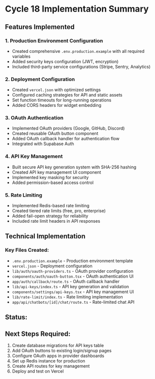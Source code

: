 # Cycle 18 Implementation Summary

## Features Implemented

### 1. Production Environment Configuration
- Created comprehensive `.env.production.example` with all required variables
- Added security keys configuration (JWT, encryption)
- Included third-party service configurations (Stripe, Sentry, Analytics)

### 2. Deployment Configuration
- Created `vercel.json` with optimized settings
- Configured caching strategies for API and static assets
- Set function timeouts for long-running operations
- Added CORS headers for widget embedding

### 3. OAuth Authentication
- Implemented OAuth providers (Google, GitHub, Discord)
- Created reusable OAuth button component
- Added OAuth callback handler for authentication flow
- Integrated with Supabase Auth

### 4. API Key Management
- Built secure API key generation system with SHA-256 hashing
- Created API key management UI component
- Implemented key masking for security
- Added permission-based access control

### 5. Rate Limiting
- Implemented Redis-based rate limiting
- Created tiered rate limits (free, pro, enterprise)
- Added fail-open strategy for reliability
- Included rate limit headers in API responses

## Technical Implementation

### Key Files Created:
- `.env.production.example` - Production environment template
- `vercel.json` - Deployment configuration
- `lib/auth/oauth-providers.ts` - OAuth provider configuration
- `components/auth/oauth-button.tsx` - OAuth authentication UI
- `app/auth/callback/route.ts` - OAuth callback handler
- `lib/api-keys/index.ts` - API key generation and validation
- `components/settings/api-keys.tsx` - API key management UI
- `lib/rate-limit/index.ts` - Rate limiting implementation
- `app/api/chatbots/[id]/chat/route.ts` - Rate-limited chat API

## Status: <!-- FEATURES_STATUS: PARTIAL_COMPLETE -->

## Next Steps Required:
1. Create database migrations for API keys table
2. Add OAuth buttons to existing login/signup pages
3. Configure OAuth apps in provider dashboards
4. Set up Redis instance for production
5. Create API routes for key management
6. Deploy and test on Vercel
